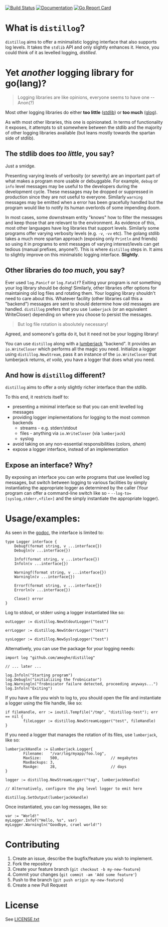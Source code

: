 [![Build Status](https://travis-ci.org/amoghe/distillog.svg)](https://travis-ci.org/amoghe/distillog)
[![Documentation](https://godoc.org/github.com/amoghe/distillog?status.svg)](http://godoc.org/github.com/amoghe/distillog)
[![Go Report Card](https://goreportcard.com/badge/github.com/amoghe/distillog)](https://goreportcard.com/report/github.com/amoghe/distillog)

# What is `distillog`?

`distillog` aims to offer a minimalistic logging interface that also supports
log levels. It takes the `stdlib` API and only slightly enhances it. Hence, you
could think of it as levelled logging, _distilled_.

# Yet _another_ logging library for go(lang)?

> Logging libraries are like opinions, everyone seems to have one -- Anon(?)

Most other logging libraries do either __too little__ ([stdlib][0])
or __too much__ ([glog][1]).

As with most other libraries, this one is opinionated. In terms of functionality
it exposes, it attempts to sit somewhere between the stdlib and the majority of
other logging libraries available (but leans mostly towards the spartan side
of stdlib).

## The stdlib does _too little_, you say?

Just a smidge.

Presenting varying levels of verbosity (or severity) are an important part of
what makes a program more usable or debuggable. For example, `debug` or `info`
level messages may be useful to the developers during the development cycle.
These messages may be dropped or suppressed in production since they are not
useful to everyone. Similarly `warning` messages may be emitted when a error has
been gracefully handled but the program would like to notify its human overlords
of some impending doom.

In most cases, some downstream entity "knows" how to filter the messages and
keep those that are relevant to the environment. As evidence of this, most
other languages have log libraries that support levels. Similarly some programs
offer varying verbosity levels (e.g. `-v`, `-vv` etc). The golang stdlib takes
a much more spartan approach (exposing only `Println` and friends) so using it
in programs to emit messages of varying interest/levels can get tedious (manual
prefixes, anyone?). This is where `distillog` steps in. It aims to slightly
improve on this minimalstic logging interface. __Slightly__.

## Other libraries do _too much_, you say?

Ever used `log.Panicf` or `log.Fatalf`? Exiting your program is *not* something
your log library should be doing! Similarly, other libraries offer options for
maintaining old log files and rotating them. Your logging library shouldn't need
to care about this. Whatever facility (other libraries call this a "backend")
messages are sent to should determine how old messages are handled. `distillog`
prefers that you use `lumberjack` (or an equivalent WriteCloser) depending on
where you choose to persist the messages.

> But log file rotation is absolutely necessary!

Agreed, and someone's gotta do it, but it need not be your logging library!

You can use `distillog` along with a [lumberjack][2] "backend". It provides an
`io.WriteCloser` which performs all the magic you need. Initialize a logger
using `distillog.NewStream`, pass it an instance of the `io.WriteCloser`
that lumberjack returns, _et voila_, you have a logger that does what you need.

## And how is `distillog` different?

`distillog` aims to offer a only slightly richer interface than the stdlib.

To this end, it restricts itself to:
- presenting a minimal interface so that you can emit levelled log messages
- providing logger implementations for logging to the most common backends
	- streams - e.g. stderr/stdout 
	- files - anything via `io.WriteCloser` (via `lumberjack`)
	- syslog
- avoid taking on any non-essential responsibilities (colors, _ahem_)
- expose a logger interface, instead of an implementation

## Expose an interface? Why?

By exposing an interface you can write programs that use levelled log messages,
but switch between logging to various facilities by simply instantiating the
appropriate logger as determined by the caller (Your program can offer a
command-line switch like so - `--log-to=[syslog,stderr,<file>]` and the simply
instantiate the appropriate logger).

# Usage/examples:

As seen in the [godoc](https://godoc.org/github.com/amoghe/distillog#Logger),
the interface is limited to:

```golang
type Logger interface {
	Debugf(format string, v ...interface{})
	Debugln(v ...interface{})

	Infof(format string, v ...interface{})
	Infoln(v ...interface{})

	Warningf(format string, v ...interface{})
	Warningln(v ...interface{})

	Errorf(format string, v ...interface{})
	Errorln(v ...interface{})

	Close() error
}
```

Log to stdout, or stderr using a logger instantiated like so:

```golang
outLogger := distillog.NewStdoutLogger("test")

errLogger := distillog.NewStderrLogger("test")

sysLogger := distillog.NewSyslogLogger("test")
```

Alternatively, you can use the package for your logging needs:

```golang
import log "github.com/amoghe/distillog"

// ... later ...

log.Infoln("Starting program")
log.Debugln("initializing the frobnicator")
log.Warningln("frobnicator failure detected, proceeding anyways...")
log.Infoln("Exiting")
```

If you have a file you wish to log to, you should open the file and instantiate
a logger using the file handle, like so:

```golang
if fileHandle, err := ioutil.Tempfile("/tmp", "distillog-test"); err == nil {
        fileLogger := distillog.NewStreamLogger("test", fileHandle)
}
```

If you need a logger that manages the rotation of its files, use `lumberjack`,
like so:

```golang
lumberjackHandle := &lumberjack.Logger{
        Filename:   "/var/log/myapp/foo.log",
        MaxSize:    500,                       // megabytes
        MaxBackups: 3,
        MaxAge:     28,                        // days
}

logger := distillog.NewStreamLogger("tag", lumberjackHandle)

// Alternatively, configure the pkg level logger to emit here

distillog.SetOutput(lumberjackHandle)
```

Once instantiated, you can log messages, like so:

```golang
var := "World!"
myLogger.Infof("Hello, %s", var)
myLogger.Warningln("Goodbye, cruel world!")

```

# Contributing

1. Create an issue, describe the bugfix/feature you wish to implement.
2. Fork the repository
3. Create your feature branch (`git checkout -b my-new-feature`)
4. Commit your changes (`git commit -am 'Add some feature'`)
5. Push to the branch (`git push origin my-new-feature`)
6. Create a new Pull Request

# License

See [LICENSE.txt](LICENSE.txt)

[0]: https://golang.org/pkg/log/
[1]: https://github.com/golang/glog
[2]: https://github.com/natefinch/lumberjack
